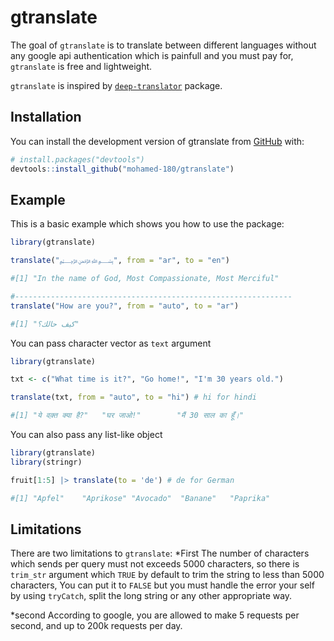 # gtranslate

<!-- badges: start -->

<!-- badges: end -->

The goal of `gtranslate` is to translate between different languages without any google api authentication which is painfull and you must pay for, `gtranslate` is free and lightweight.

`gtranslate` is inspired by [`deep-translator`](https://github.com/nidhaloff/deep-translator) package.

## Installation

You can install the development version of gtranslate from [GitHub](https://github.com/) with:

``` r
# install.packages("devtools")
devtools::install_github("mohamed-180/gtranslate")
```

## Example

This is a basic example which shows you how to use the package:

``` r
library(gtranslate)

translate("﷽", from = "ar", to = "en")

#[1] "In the name of God, Most Compassionate, Most Merciful"

#--------------------------------------------------------------
translate("How are you?", from = "auto", to = "ar")

#[1] "كيف حالك؟"
```

You can pass character vector as `text` argument

``` r
library(gtranslate)

txt <- c("What time is it?", "Go home!", "I'm 30 years old.")

translate(txt, from = "auto", to = "hi") # hi for hindi

#[1] "ये वक़्त क्या है?"   "घर जाओ!"        "मैं 30 साल का हूँ।"
```

You can also pass any list-like object

``` r
library(gtranslate)
library(stringr)

fruit[1:5] |> translate(to = 'de') # de for German

#[1] "Apfel"    "Aprikose" "Avocado"  "Banane"   "Paprika"
```

## Limitations

There are two limitations to `gtranslate`:
*First
The number of characters which sends per query must not exceeds 5000 characters, so there is `trim_str` argument which
`TRUE` by default to trim the string to less than 5000 characters, You can put it to `FALSE` but you must handle the error your self by using `tryCatch`, split the long string or any other appropriate way.

*second
According to google, you are allowed to make 5 requests per second, and up to 200k requests per day.


